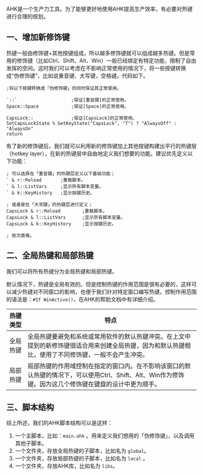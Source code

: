AHK是一个生产力工具。为了能够更好地使用AHK提高生产效率，有必要对热键进行合理的规划。

## 一、增加新修饰键

热键一般由修饰键+其他按键组成，所以越多修饰键就可以组成越多热键。但是常用的修饰键（比如Ctrl、Shift、Alt、Win）一般已经绑定有特定功能，限制了自由发挥的空间。这时我们可以考虑在不影响正常使用的情况下，将一些按键转换成“伪修饰键”，比如说重音键、大写键，空格键。代码如下。

```autohotkey
;将以下按键转换成「伪修饰键」的同时保证其正常使用。

`::`                    ;保证[重音键]的正常使用。
Space::Space            ;保证[Space]的正常使用。

CapsLock::              ;保证[CapsLock]的正常使用。
SetCapsLockState % GetKeyState("CapsLock", "T") ? "AlwaysOff" : "AlwaysOn"
return
```

有了新的修饰键后，我们就可以利用新的修饰键加上其他按键构建出平行的热键层（hotkey layer），在新的热键层中自由地定义我们想要的功能。建议优先定义以下功能：

```autohotkey
; 可以选择在「重音键」的热键层定义以下基础功能；
` & r::Reload		;重载脚本。
` & l::ListVars		;显示所有脚本变量。
` & k::KeyHistory	;显示按键历史。

; 或者是在「大写键」的热键层进行定义；
CapsLock & r::Reload		;重载脚本。
CapsLock & l::ListVars		;显示所有脚本变量。
CapsLock & k::KeyHistory	;显示按键历史。

; 依次类推。
```

## 二、全局热键和局部热键

我们可以将所有热键分为全局热键和局部热键。

默认情况下，热键是全局有效的。但是控制热键的作用范围是很有必要的，这样可以减少热键对不同窗口的影响，也便于我们针对特定窗口编写热键。控制作用范围的语法是：`#If WinActive()`，在AHK的帮助文档中有详细介绍。

| 热键类型 | 特点                                                         |
| -------- | ------------------------------------------------------------ |
| 全局热键 | 全局热键要避免和系统或常用软件的默认热键冲突。在上文中提到的新修饰键很适合用来创建全局热键，因为和默认热键相比，使用了不同修饰键，一般不会产生冲突。 |
| 局部热键 | 局部热键的作用域控制在指定的窗口内。在不影响该窗口的默认热键的情况下，可以使用Ctrl、Shift、Alt、Win作为修饰键。因为这几个修饰键在键盘的设计中更为顺手。 |

## 三、脚本结构

综上所述，我们的AHK脚本结构可以是这样：

1. 一个主脚本，比如：`main.ahk` 。用来定义我们想用的「伪修饰键」，以及调用其他子脚本。
2. 一个文件夹，存放全局热键的子脚本，比如名为 `global`。
3. 一个文件夹，存放局部热键的子脚本，比如名为 `local` 。
4. 一个文件夹，存放AHK库，比如名为 `libs`。

